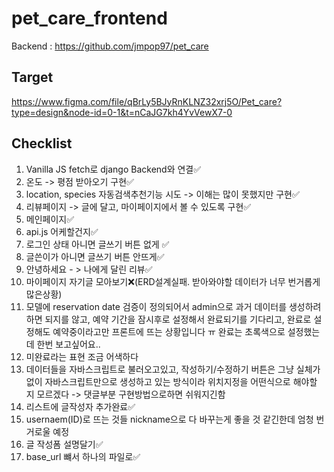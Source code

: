 # pet_care_frontend
Backend : https://github.com/jmpop97/pet_care
</br>
## Target
https://www.figma.com/file/qBrLy5BJyRnKLNZ32xrj5O/Pet_care?type=design&node-id=0-1&t=nCaJG7kh4YvVewX7-0

## Checklist

1. Vanilla JS fetch로 django Backend와 연결✅
2. 온도 -> 평점 받아오기 구현✅
3. location, species 자동검색추천기능 시도 -> 이해는 많이 못했지만 구현✅
4. 리뷰페이지 -> 글에 달고, 마이페이지에서 볼 수 있도록 구현✅
5. 메인페이지✅
6. api.js 어케할건지✅
7. 로그인 상태 아니면 글쓰기 버튼 없게 ✅
8. 글쓴이가 아니면 글쓰기 버튼 안뜨게✅
9. 안녕하세요 - > 나에게 달린 리뷰✅
10. 마이페이지 자기글 모아보기❌(ERD설계실패. 받아와야할 데이터가 너무 번거롭게 많은상황)
11. 모델에 reservation date 검증이 정의되어서 admin으로 과거 데이터를 생성하려 하면 되지를 않고, 예약 기간을 잠시후로 설정해서 완료되기를 기다리고, 완료로 설정해도 예약중이라고만 프론트에 뜨는 상황입니다 ㅠ 완료는 초록색으로 설정했는데 한번 보고싶어요..
12. 미완료라는 표현 조금 어색하다
13. 데이터들을 자바스크립트로 불러오고있고, 작성하기/수정하기 버튼은 그냥 실체가없이 자바스크립트만으로 생성하고 있는 방식이라 위치지정을 어떤식으로 해야할 지 모르겠다 -> 댓글부분 구현방법으로하면 쉬워지긴함
14. 리스트에 글작성자 추가완료✅
15. usernaem(ID)로 뜨는 것들 nickname으로 다 바꾸는게 좋을 것 같긴한데 엄청 번거로울 예정
16. 글 작성폼 설명달기✅
17. base_url 뺴서 하나의 파일로✅